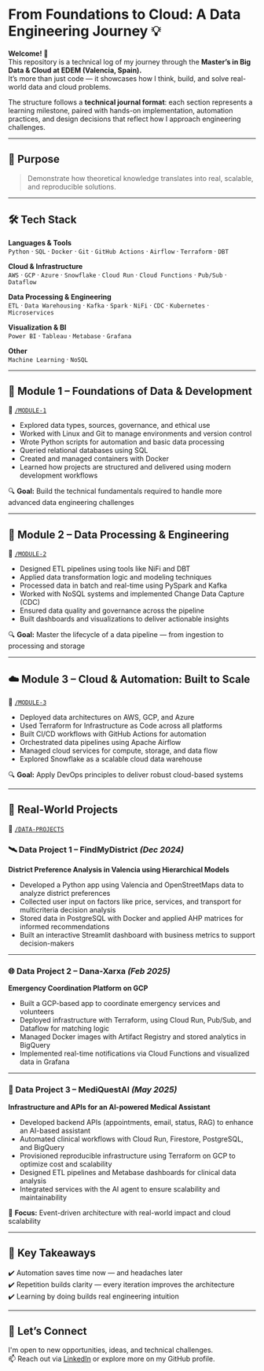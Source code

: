 # From Foundations to Cloud: A Data Engineering Journey 💡

**Welcome! 👋**  
This repository is a technical log of my journey through the **Master’s in Big Data & Cloud at EDEM (Valencia, Spain).**  
It’s more than just code — it showcases how I think, build, and solve real-world data and cloud problems.

The structure follows a **technical journal format**: each section represents a learning milestone, paired with hands-on implementation, automation practices, and design decisions that reflect how I approach engineering challenges.

---

## 🎯 Purpose

> Demonstrate how theoretical knowledge translates into real, scalable, and reproducible solutions.

---

## 🛠️ Tech Stack

**Languages & Tools**  
`Python` · `SQL` · `Docker` · `Git` · `GitHub Actions` · `Airflow` · `Terraform` · `DBT`

**Cloud & Infrastructure**  
`AWS` · `GCP` · `Azure` · `Snowflake` · `Cloud Run` · `Cloud Functions` · `Pub/Sub` · `Dataflow`

**Data Processing & Engineering**  
`ETL` · `Data Warehousing` · `Kafka` · `Spark` · `NiFi` · `CDC` · `Kubernetes` · `Microservices` 

**Visualization & BI**  
`Power BI` · `Tableau` · `Metabase` · `Grafana`

**Other**  
`Machine Learning` · `NoSQL`

---

## 🧠 Module 1 – Foundations of Data & Development  
📁 [`/MODULE-1`](MODULE-1)

- Explored data types, sources, governance, and ethical use  
- Worked with Linux and Git to manage environments and version control  
- Wrote Python scripts for automation and basic data processing  
- Queried relational databases using SQL  
- Created and managed containers with Docker  
- Learned how projects are structured and delivered using modern development workflows  

🔍 **Goal:** Build the technical fundamentals required to handle more advanced data engineering challenges

---

## 🔄 Module 2 – Data Processing & Engineering  
📁 [`/MODULE-2`](MODULE-2)

- Designed ETL pipelines using tools like NiFi and DBT  
- Applied data transformation logic and modeling techniques  
- Processed data in batch and real-time using PySpark and Kafka  
- Worked with NoSQL systems and implemented Change Data Capture (CDC)  
- Ensured data quality and governance across the pipeline  
- Built dashboards and visualizations to deliver actionable insights  

🔍 **Goal:** Master the lifecycle of a data pipeline — from ingestion to processing and storage

---

## ☁️ Module 3 – Cloud & Automation: Built to Scale  
📁 [`/MODULE-3`](MODULE-3)

- Deployed data architectures on AWS, GCP, and Azure  
- Used Terraform for Infrastructure as Code across all platforms  
- Built CI/CD workflows with GitHub Actions for automation  
- Orchestrated data pipelines using Apache Airflow  
- Managed cloud services for compute, storage, and data flow  
- Explored Snowflake as a scalable cloud data warehouse  

🔍 **Goal:** Apply DevOps principles to deliver robust cloud-based systems

---

## 💼 Real-World Projects  
📁 [`/DATA-PROJECTS`](DATA-PROJECTS)

### 🛰️ Data Project 1 – FindMyDistrict *(Dec 2024)*  
**District Preference Analysis in Valencia using Hierarchical Models**

- Developed a Python app using Valencia and OpenStreetMaps data to analyze district preferences  
- Collected user input on factors like price, services, and transport for multicriteria decision analysis  
- Stored data in PostgreSQL with Docker and applied AHP matrices for informed recommendations  
- Built an interactive Streamlit dashboard with business metrics to support decision-makers  

---

### 🌐 Data Project 2 – Dana-Xarxa *(Feb 2025)*  
**Emergency Coordination Platform on GCP**

- Built a GCP-based app to coordinate emergency services and volunteers  
- Deployed infrastructure with Terraform, using Cloud Run, Pub/Sub, and Dataflow for matching logic  
- Managed Docker images with Artifact Registry and stored analytics in BigQuery  
- Implemented real-time notifications via Cloud Functions and visualized data in Grafana  

---

### 🧠 Data Project 3 – MediQuestAI *(May 2025)*  
**Infrastructure and APIs for an AI-powered Medical Assistant**

- Developed backend APIs (appointments, email, status, RAG) to enhance an AI-based assistant  
- Automated clinical workflows with Cloud Run, Firestore, PostgreSQL, and BigQuery  
- Provisioned reproducible infrastructure using Terraform on GCP to optimize cost and scalability  
- Designed ETL pipelines and Metabase dashboards for clinical data analysis  
- Integrated services with the AI agent to ensure scalability and maintainability  

🧩 **Focus:** Event-driven architecture with real-world impact and cloud scalability

---

## 🧭 Key Takeaways

✔️ Automation saves time now — and headaches later  
✔️ Repetition builds clarity — every iteration improves the architecture  
✔️ Learning by doing builds real engineering intuition  

---

## 🤝 Let’s Connect

I'm open to new opportunities, ideas, and technical challenges.  
📫 Reach out via [LinkedIn](https://www.linkedin.com/in/alejandroboschcervera/) or explore more on my GitHub profile.
